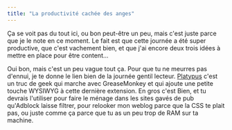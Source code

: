 ```yaml
---
title: "La productivité cachée des anges"
---
```


Ça se voit pas du tout ici, ou bon peut-être un peu, mais c'est juste parce
que je le note en ce moment. Le fait est que cette journée a été super
productive, que c'est vachement bien, et que j'ai encore deux trois idées à
mettre en place pour être content...

Oui bon, mais c'est un peu vague tout ça. Pour que tu ne meurres pas d'ennui,
je te donne le lien bien de la journée gentil lecteur.
[Platypus](http://platypus.mozdev.org/) c'est un truc de geek qui marche avec
GreaseMonkey et qui ajoute une petite touche WYSIWYG à cette dernière
extension. En gros c'est Bien, et tu devrais l'utiliser pour faire le ménage
dans les sites gavés de pub qu'Adblock laisse filtrer, pour relooker mon
weblog parce que la CSS te plait pas, ou juste comme ça parce que tu as un peu
trop de RAM sur ta machine.

